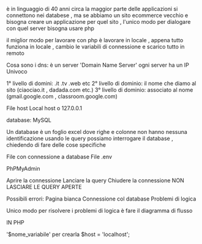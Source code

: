 è in linguaggio di 40 anni circa
la maggior parte delle applicazioni si connettono nei databese , ma se abbiamo un sito ecommerce vecchio e bisogna creare un applicazione per quel sito , l'unico
modo per dialogare con quel server bisogna usare php

il miglior modo per lavorare con php è lavorare in locale , appena tutto funziona in locale , cambio le variabili di connessione e scarico tutto in remoto

Cosa sono i dns:
è un server 'Domain Name Server'
ogni server ha un IP Univoco

1° livello di domini: .it .tv .web etc
2° livello di dominio: il nome che diamo al sito (ciaociao.it , dadada.com etc.)
3° livello di dominio: associato al nome (gmail.google.com , classroom.google.com)

File host
Local host o 127.0.0.1

database: MySQL

Un database è un foglio excel dove righe e colonne non hanno nessuna identificazione
usando le query possiamo interrogare il database , chiedendo di fare delle cose specifiche

File con connessione a database
File .env

PhPMyAdmin

Aprire la connessione
Lanciare la query
Chiudere la connessione
NON LASCIARE LE QUERY APERTE

Possibili errori:
Pagina bianca
Connessione col database
Problemi di logica

Unico modo per risolvere i problemi di logica è fare il diagramma di flusso

IN PHP

'$nome_variabile' per crearla
$host = 'localhost';
